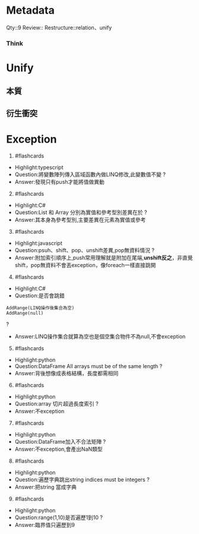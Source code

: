 # Metadata
Qty::9
Review::
Restructure::relation、unify

### Think
# Unify

## 本質

## 衍生衝突


# Exception

1. #flashcards 
- Highlight:typescript
- Question:將變數陣列傳入區域函數內做LINQ修改,此變數值不變
?
- Answer:發現只有push才能將值做異動

2. #flashcards 
- Highlight:C#
- Question:List 和 Array 分別為實值和參考型別差異在於
?
- Answer:其本身為參考型別,主要差異在元素為實值或參考

3. #flashcards 
- Highlight:javascript
- Question:psuh、shift、pop、unshift差異,pop無資料情況
?
- Answer:附加索引順序上,push常用理解就是附加在尾端,**unshift反之**，非直覺shift，pop無資料不會丟exception，像foreach一樣直接跳開


4. #flashcards 
- Highlight:C#
- Question:是否會跳錯
```
AddRange(LINQ操作後集合為空)
AddRange(null)
```
?
- Answer:LINQ操作集合就算為空也是個空集合物件不為null,不會exception

5. #flashcards 
- Highlight:python
- Question:DataFrame All arrays must be of the same length
?
- Answer:背後想像成表格結構，長度都需相同

6. #flashcards 
- Highlight:python
- Question:array 切片超過長度索引
?
- Answer:不exception

7. #flashcards 
- Highlight:python
- Question:DataFrame加入不合法矩陣
?
- Answer:不exception,會產出NaN類型

8. #flashcards 
- Highlight:python
- Question:遍歷字典跳出string indices must be integers
?
- Answer:把string 當成字典

9. #flashcards 
- Highlight:python
- Question:range(1,10)是否遍歷1到10
?
- Answer:臨界值只遍歷到9
